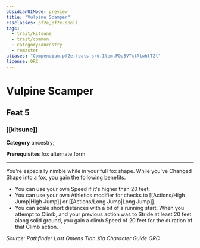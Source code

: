 ```yaml
---
obsidianUIMode: preview
title: "Vulpine Scamper"
cssclasses: pf2e,pf2e-spell
tags:
  - trait/kitsune
  - trait/common
  - category/ancestry
  - remaster
aliases: "Compendium.pf2e.feats-srd.Item.PQu5VTxtAlwhtTZl"
license: ORC
---
```

# Vulpine Scamper
## Feat 5
### [[kitsune]]

**Category** ancestry; 



**Prerequisites** fox alternate form
* * *
You're especially nimble while in your full fox shape. While you've Changed Shape into a fox, you gain the following benefits.

*   You can use your own Speed if it's higher than 20 feet.
*   You can use your own Athletics modifier for checks to [[Actions/High Jump|High Jump]] or [[Actions/Long Jump|Long Jump]].
*   You can scale short distances with a bit of a running start. When you attempt to Climb, and your previous action was to Stride at least 20 feet along solid ground, you gain a climb Speed of 20 feet for the duration of that Climb action.

*Source: Pathfinder Lost Omens Tian Xia Character Guide*
*ORC*